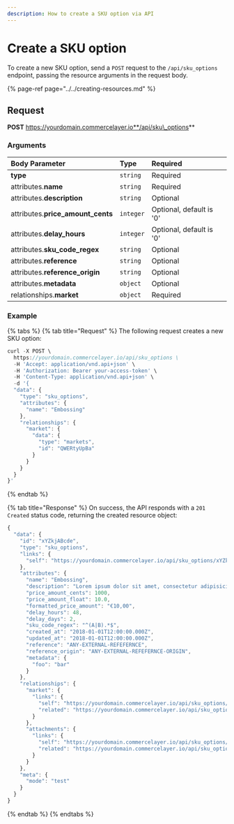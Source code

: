 ```yaml
---
description: How to create a SKU option via API
---
```


# Create a SKU option

To create a new SKU option, send a `POST` request to the `/api/sku_options` endpoint, passing the resource arguments in the request body.

{% page-ref page="../../creating-resources.md" %}

## Request

**POST** https://yourdomain.commercelayer.io**/api/sku\_options**

### Arguments

| Body Parameter | Type | Required |
| :--- | :--- | :--- |
| **type** | `string` | Required |
| attributes.**name** | `string` | Required |
| attributes.**description** | `string` | Optional |
| attributes.**price\_amount\_cents** | `integer` | Optional, default is '0' |
| attributes.**delay\_hours** | `integer` | Optional, default is '0' |
| attributes.**sku\_code\_regex** | `string` | Optional |
| attributes.**reference** | `string` | Optional |
| attributes.**reference\_origin** | `string` | Optional |
| attributes.**metadata** | `object` | Optional |
| relationships.**market** | `object` | Required |

### Example

{% tabs %}
{% tab title="Request" %}
The following request creates a new SKU option:

```javascript
curl -X POST \
  https://yourdomain.commercelayer.io/api/sku_options \
  -H 'Accept: application/vnd.api+json' \
  -H 'Authorization: Bearer your-access-token' \
  -H 'Content-Type: application/vnd.api+json' \
  -d '{
  "data": {
    "type": "sku_options",
    "attributes": {
      "name": "Embossing"
    },
    "relationships": {
      "market": {
        "data": {
          "type": "markets",
          "id": "QWERtyUpBa"
        }
      }
    }
  }
}'
```
{% endtab %}

{% tab title="Response" %}
On success, the API responds with a `201 Created` status code, returning the created resource object:

```javascript
{
  "data": {
    "id": "xYZkjABcde",
    "type": "sku_options",
    "links": {
      "self": "https://yourdomain.commercelayer.io/api/sku_options/xYZkjABcde"
    },
    "attributes": {
      "name": "Embossing",
      "description": "Lorem ipsum dolor sit amet, consectetur adipisicing elit, sed do eiusmod tempor incididunt ut labore et dolore magna aliqua.",
      "price_amount_cents": 1000,
      "price_amount_float": 10.0,
      "formatted_price_amount": "€10,00",
      "delay_hours": 48,
      "delay_days": 2,
      "sku_code_regex": "^(A|B).*$",
      "created_at": "2018-01-01T12:00:00.000Z",
      "updated_at": "2018-01-01T12:00:00.000Z",
      "reference": "ANY-EXTERNAL-REFEFERNCE",
      "reference_origin": "ANY-EXTERNAL-REFEFERNCE-ORIGIN",
      "metadata": {
        "foo": "bar"
      }
    },
    "relationships": {
      "market": {
        "links": {
          "self": "https://yourdomain.commercelayer.io/api/sku_options/xYZkjABcde/relationships/market",
          "related": "https://yourdomain.commercelayer.io/api/sku_options/xYZkjABcde/market"
        }
      },
      "attachments": {
        "links": {
          "self": "https://yourdomain.commercelayer.io/api/sku_options/xYZkjABcde/relationships/attachments",
          "related": "https://yourdomain.commercelayer.io/api/sku_options/xYZkjABcde/attachments"
        }
      }
    },
    "meta": {
      "mode": "test"
    }
  }
}
```
{% endtab %}
{% endtabs %}

